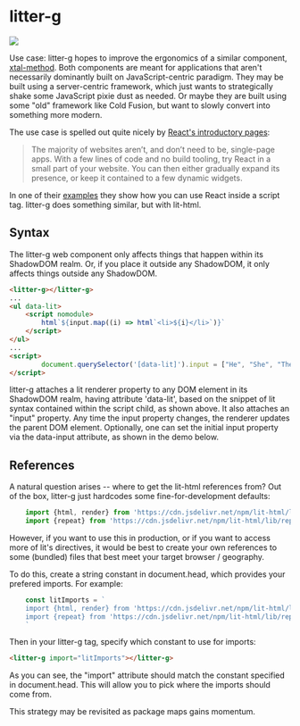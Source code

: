 # litter-g

<img src="http://img.badgesize.io/https://unpkg.com/litter-g@0.0.7/build/ES6/litter-g.iife.js?compression=gzip">

Use case:  litter-g hopes to improve the ergonomics of a similar component, [xtal-method](https://www.webcomponents.org/element/xtal-method).  Both components are meant for applications that aren't necessarily dominantly built on JavaScript-centric paradigm.  They may be built using a server-centric framework, which just wants to strategically shake some JavaScript pixie dust as needed.  Or maybe they are built using some "old" framework like Cold Fusion, but want to slowly convert into something more modern. 

The use case is spelled out quite nicely by [React's introductory pages](https://reactjs.org/docs/add-react-to-a-website.html):

>The majority of websites aren’t, and don’t need to be, single-page apps. With a few lines of code and no build tooling, try React in a small part of your website. You can then either gradually expand its presence, or keep it contained to a few dynamic widgets.

In one of their [examples](https://raw.githubusercontent.com/reactjs/reactjs.org/master/static/html/single-file-example.html) they show how you can use React inside a script tag.  litter-g does something similar, but with lit-html.


## Syntax

The litter-g web component only affects things that happen within its ShadowDOM realm.  Or, if you place it outside any ShadowDOM, it only affects things outside any ShadowDOM.

```html
<litter-g></litter-g>
...
<ul data-lit>
    <script nomodule>
        html`${input.map((i) => html`<li>${i}</li>`)}`
    </script>
</ul>
...
<script>
        document.querySelector('[data-lit]').input = ["He", "She", "They", "Ze"];
</script>
```

litter-g attaches a lit renderer property to any DOM element in its ShadowDOM realm, having attribute 'data-lit', based on the snippet of lit syntax contained within the script child, as shown above.  It also attaches an "input" property.  Any time the input property changes, the renderer updates the parent DOM element. Optionally, one can set the initial input property via the data-input attribute, as shown in the demo below.

<!--
```
<custom-element-demo>
  <template>
    <div>
        <litter-g></litter-g>
        <ul data-lit data-input='["He", "She", "They", "Ze"]'>
                <script nomodule>
                    html`${input.map((i) => html`<li>${i}</li>`)}`
                </script>
        </ul>
        <script type="module" src="https://unpkg.com/litter-g@0.0.5/litter-g.js?module"></script>
    </div>
  </template>
</custom-element-demo>
```
-->

## References

A natural question arises -- where to get the lit-html references from?  Out of the box, litter-g just hardcodes some fine-for-development defaults:

```JavaScript
    import {html, render} from 'https://cdn.jsdelivr.net/npm/lit-html/lit-html.js';
    import {repeat} from 'https://cdn.jsdelivr.net/npm/lit-html/lib/repeat.js';
```

However, if you want to use this in production, or if you want to access more of lit's directives, it would be best to create your own references to some (bundled) files that best meet your target browser / geography.

To do this, create a string constant in document.head, which provides your prefered imports.  For example:

```JavaScript
    const litImports = `
    import {html, render} from 'https://cdn.jsdelivr.net/npm/lit-html/lit-html.js';
    import {repeat} from 'https://cdn.jsdelivr.net/npm/lit-html/lib/repeat.js';
    `
```

Then in your litter-g tag, specify which constant to use for imports:

```html
<litter-g import="litImports"></litter-g>
```

As you can see, the "import" attribute should match the constant specified in document.head.  This will allow you to pick where the imports should come from.  

This strategy may be revisited as package maps gains momentum.